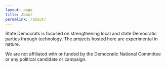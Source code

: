 ```yaml
---
layout: page
title: About
permalink: /about/
---
```


State Democrats is focused on strengthening local and state Democratic parties
through technology. The projects hosted here are experimental in nature.

We are not affiliated with or funded by the Democratic National Committee or any political
candidate or campaign.
